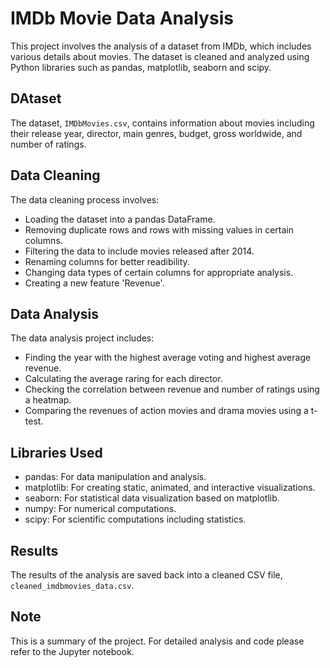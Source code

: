 # IMDb Movie Data Analysis

This project involves the analysis of a dataset from IMDb, which includes various details about movies. The dataset is cleaned and analyzed using Python libraries such as pandas, matplotlib, seaborn and scipy.

## DAtaset

The dataset, `IMDbMovies.csv`, contains information about movies including their release year, director, main genres, budget, gross worldwide, and number of ratings.

## Data Cleaning

The data cleaning process involves:
- Loading the dataset into a pandas DataFrame.
- Removing duplicate rows and rows with missing values in certain columns.
- Filtering the data to include movies released after 2014.
- Renaming columns for better readibility.
- Changing data types of certain columns for appropriate analysis.
- Creating a new feature 'Revenue'.

## Data Analysis

The data analysis project includes:
- Finding the year with the highest average voting and highest average revenue.
- Calculating the average raring for each director.
- Checking the correlation between revenue and number of ratings using a heatmap.
- Comparing the revenues of action movies and drama movies using a t-test.

## Libraries Used

- pandas: For data manipulation and analysis.
- matplotlib: For creating static, animated, and interactive visualizations.
- seaborn: For statistical data visualization based on matplotlib.
- numpy: For numerical computations.
- scipy: For scientific computations including statistics.

##  Results

The results of the analysis are saved back into a cleaned CSV file, `cleaned_imdbmovies_data.csv`.

## Note

This is a summary of the project. For detailed analysis and code please refer to the Jupyter notebook.
